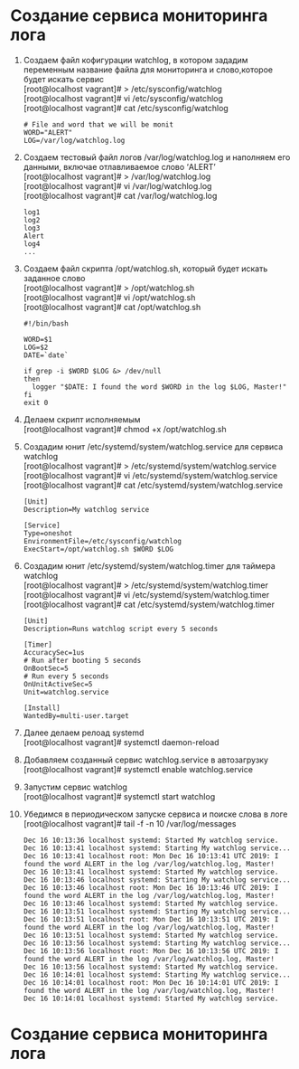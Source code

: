 # Создание сервиса мониторинга лога

1. Создаем файл кофигурации watchlog, в котором зададим переменным название файла для мониторинга и слово,которое будет искать сервис  
		[root@localhost vagrant]# > /etc/sysconfig/watchlog  
		[root@localhost vagrant]# vi /etc/sysconfig/watchlog  
		[root@localhost vagrant]# cat /etc/sysconfig/watchlog  
	```
	# File and word that we will be monit
	WORD="ALERT"
	LOG=/var/log/watchlog.log
	```

2. Создаем тестовый файл логов /var/log/watchlog.log и наполняем его данными, включае отлавливаемое слово ‘ALERT’  
		[root@localhost vagrant]# > /var/log/watchlog.log  
		[root@localhost vagrant]# vi /var/log/watchlog.log  
		[root@localhost vagrant]# cat /var/log/watchlog.log  
	```
	log1
	log2
	log3
	Alert
	log4
	...
	```

3. Создаем файл скрипта /opt/watchlog.sh, который будет искать заданное слово  
		[root@localhost vagrant]# > /opt/watchlog.sh  
		[root@localhost vagrant]# vi /opt/watchlog.sh  
		[root@localhost vagrant]# cat /opt/watchlog.sh  
	```
	#!/bin/bash

	WORD=$1
	LOG=$2
	DATE=`date`

	if grep -i $WORD $LOG &> /dev/null
	then
	  logger "$DATE: I found the word $WORD in the log $LOG, Master!"
	fi
	exit 0
	```

4. Делаем скрипт исполняемым  
		[root@localhost vagrant]# chmod +x /opt/watchlog.sh  

5. Создадим юнит /etc/systemd/system/watchlog.service для сервиса watchlog  
		[root@localhost vagrant]# > /etc/systemd/system/watchlog.service  
		[root@localhost vagrant]# vi /etc/systemd/system/watchlog.service  
		[root@localhost vagrant]# cat /etc/systemd/system/watchlog.service  
	```
	[Unit]
	Description=My watchlog service

	[Service]
	Type=oneshot
	EnvironmentFile=/etc/sysconfig/watchlog
	ExecStart=/opt/watchlog.sh $WORD $LOG
	```
6. Создадим юнит /etc/systemd/system/watchlog.timer для таймера watchlog  
		[root@localhost vagrant]# > /etc/systemd/system/watchlog.timer  
		[root@localhost vagrant]# vi /etc/systemd/system/watchlog.timer  
		[root@localhost vagrant]# cat /etc/systemd/system/watchlog.timer  

	```
	[Unit]
	Description=Runs watchlog script every 5 seconds

	[Timer]
	AccuracySec=1us
	# Run after booting 5 seconds
	OnBootSec=5
	# Run every 5 seconds
	OnUnitActiveSec=5
	Unit=watchlog.service

	[Install]
	WantedBy=multi-user.target
	```
7. Далее делаем релоад systemd  
		[root@localhost vagrant]# systemctl daemon-reload  

8. Добавляем созданный сервис watchlog.service в автозагрузку  
		[root@localhost vagrant]# systemctl enable watchlog.service  

9. Запустим сервис watchlog  
		[root@localhost vagrant]# systemctl start watchlog  

10. Убедимся в периодическом запуске сервиса и поиске слова в логе  
		[root@localhost vagrant]# tail -f -n 10 /var/log/messages  
	```
	Dec 16 10:13:36 localhost systemd: Started My watchlog service.
	Dec 16 10:13:41 localhost systemd: Starting My watchlog service...
	Dec 16 10:13:41 localhost root: Mon Dec 16 10:13:41 UTC 2019: I found the word ALERT in the log /var/log/watchlog.log, Master!
	Dec 16 10:13:41 localhost systemd: Started My watchlog service.
	Dec 16 10:13:46 localhost systemd: Starting My watchlog service...
	Dec 16 10:13:46 localhost root: Mon Dec 16 10:13:46 UTC 2019: I found the word ALERT in the log /var/log/watchlog.log, Master!
	Dec 16 10:13:46 localhost systemd: Started My watchlog service.
	Dec 16 10:13:51 localhost systemd: Starting My watchlog service...
	Dec 16 10:13:51 localhost root: Mon Dec 16 10:13:51 UTC 2019: I found the word ALERT in the log /var/log/watchlog.log, Master!
	Dec 16 10:13:51 localhost systemd: Started My watchlog service.
	Dec 16 10:13:56 localhost systemd: Starting My watchlog service...
	Dec 16 10:13:56 localhost root: Mon Dec 16 10:13:56 UTC 2019: I found the word ALERT in the log /var/log/watchlog.log, Master!
	Dec 16 10:13:56 localhost systemd: Started My watchlog service.
	Dec 16 10:14:01 localhost systemd: Starting My watchlog service...
	Dec 16 10:14:01 localhost root: Mon Dec 16 10:14:01 UTC 2019: I found the word ALERT in the log /var/log/watchlog.log, Master!
	Dec 16 10:14:01 localhost systemd: Started My watchlog service.
	```

# Создание сервиса мониторинга лога



